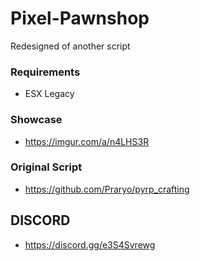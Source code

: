 # Pixel-Pawnshop
Redesigned of another script

### Requirements
- ESX Legacy

### Showcase
- https://imgur.com/a/n4LHS3R

### Original Script
- https://github.com/Praryo/pyrp_crafting

## DISCORD
- https://discord.gg/e3S4Svrewg

